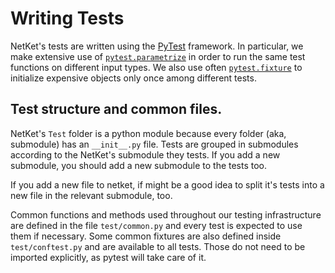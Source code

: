 # Writing Tests

NetKet's tests are written using the [PyTest](https://docs.pytest.org/en/stable/contents.html)
framework.
In particular, we make extensive use of [`pytest.parametrize`](https://docs.pytest.org/en/stable/parametrize.html#pytest-mark-parametrize-parametrizing-test-functions) in order to run the same
test functions on different input types. 
We also use often [`pytest.fixture`](https://docs.pytest.org/en/stable/fixture.html#what-fixtures-are) 
to initialize expensive objects only once among different tests.

## Test structure and common files.

NetKet's `Test` folder is a python module because every folder (aka, submodule) has an
`__init__.py` file.
Tests are grouped in submodules according to the NetKet's submodule they tests.
If you add a new submodule, you should add a new submodule to the tests too.

If you add a new file to netket, if might be a good idea to split it's tests into a new file in
the relevant submodule, too.

Common functions and methods used throughout our testing infrastructure are defined in the file
`test/common.py` and every test is expected to use them if necessary. 
Some common fixtures are also defined inside `test/conftest.py` and are available to all tests.
Those do not need to be imported explicitly, as pytest will take care of it.
